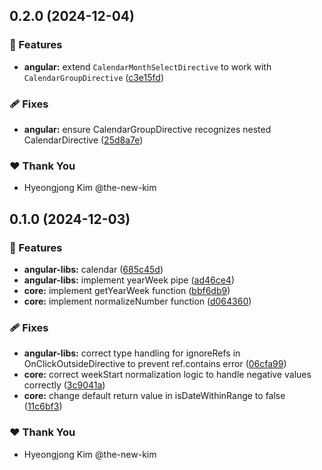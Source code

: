 ## 0.2.0 (2024-12-04)

### 🚀 Features

- **angular:** extend `CalendarMonthSelectDirective` to work with `CalendarGroupDirective` ([c3e15fd](https://github.com/the-new-kim/kims-libs/commit/c3e15fd))

### 🩹 Fixes

- **angular:** ensure CalendarGroupDirective recognizes nested CalendarDirective ([25d8a7e](https://github.com/the-new-kim/kims-libs/commit/25d8a7e))

### ❤️ Thank You

- Hyeongjong Kim @the-new-kim

## 0.1.0 (2024-12-03)

### 🚀 Features

- **angular-libs:** calendar ([685c45d](https://github.com/the-new-kim/kims-libs/commit/685c45d))
- **angular-libs:** implement yearWeek pipe ([ad46ce4](https://github.com/the-new-kim/kims-libs/commit/ad46ce4))
- **core:** implement getYearWeek function ([bbf6db9](https://github.com/the-new-kim/kims-libs/commit/bbf6db9))
- **core:** implement normalizeNumber function ([d064360](https://github.com/the-new-kim/kims-libs/commit/d064360))

### 🩹 Fixes

- **angular-libs:** correct type handling for ignoreRefs in OnClickOutsideDirective to prevent ref.contains error ([06cfa99](https://github.com/the-new-kim/kims-libs/commit/06cfa99))
- **core:** correct weekStart normalization logic to handle negative values correctly ([3c9041a](https://github.com/the-new-kim/kims-libs/commit/3c9041a))
- **core:** change default return value in isDateWithinRange to false ([11c6bf3](https://github.com/the-new-kim/kims-libs/commit/11c6bf3))

### ❤️ Thank You

- Hyeongjong Kim @the-new-kim